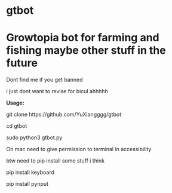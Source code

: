 # gtbot
<h1>Growtopia bot for farming and fishing maybe other stuff in the future</h1>
<p>Dont find me if you get banned</p>
<p>i just dont want to revise for bicul ahhhhh</p>

<p><b>Usage:</b></p>

<p>git clone https://github.com/YuXiangggg/gtbot</p>
<p>cd gtbot</p>
<p>sudo python3 gtbot.py</p>

<p> On mac need to give permission to terminal in accessibility</p>

<p>btw need to pip install some stuff i think</p>
<p>pip install keyboard</p>
<p>pip install pynput</p>
